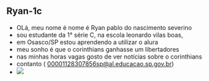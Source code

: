 ## Ryan-1c

- OLá, meu nome é nome é Ryan pablo do nascimento severino
- sou estudante da 1° série C, na escola leonardo vilas boas,
- em Osasco/SP estou aprendendo a utilizar o alura
- meu sonho é que o corinthians ganhasse um libertadores
- nas minhas horas vagas gosto de ver notícias sobre o corinthians
- contanto ( 00001128307856sp@al.educacao.sp.gov.br)
- ![](https://media1.tenor.com/m/UFbx-9dHQSMAAAAC/tiringacariani-tiricari.gif)
